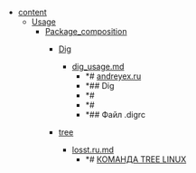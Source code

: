 - <a href = "F:\Node_projects\Node_Way\NBase\_Md\_Index\_Bash\content\cat.content\dir.content.md">content</a>
    - <a href = "F:\Node_projects\Node_Way\NBase\_Md\_Index\_Bash\content\Usage\cat.Usage\dir.Usage.md">Usage</a>
        - <a href = "F:\Node_projects\Node_Way\NBase\_Md\_Index\_Bash\content\Usage\Package_composition\cat.Package_composition\dir.Package_composition.md">Package_composition</a>
            - <a href = "F:\Node_projects\Node_Way\NBase\_Md\_Index\_Bash\content\Usage\Package_composition\Dig\cat.Dig\dir.Dig.md">Dig</a>
                - <a href = "F:\Node_projects\Node_Way\NBase\_Md\_Index\_Bash\content\Usage\Package_composition\Dig\dig_usage.md">dig_usage.md</a>
                    - *# [andreyex.ru](https://andreyex.ru/linux/komandy-linux-i-komandy-shell/kak-ispolzovat-komandu-dig-dlya-zaprosa-dns-v-linux/)
                    - *## Dig
                    - *#
                    - *#
                    - *## Файл .digrc
            
            - <a href = "F:\Node_projects\Node_Way\NBase\_Md\_Index\_Bash\content\Usage\Package_composition\tree\cat.tree\dir.tree.md">tree</a>
                - <a href = "F:\Node_projects\Node_Way\NBase\_Md\_Index\_Bash\content\Usage\Package_composition\tree\losst.ru.md">losst.ru.md</a>
                    - *# [КОМАНДА TREE LINUX](https://losst.ru/komanda-tree-linux)
            
        
    
